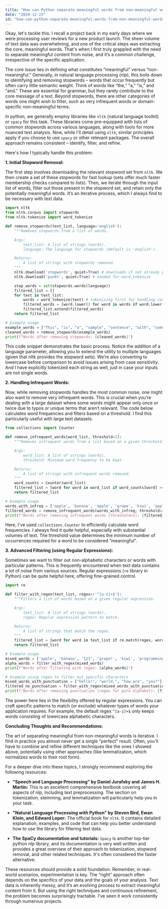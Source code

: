 ```yaml
---
title: "How can Python separate meaningful words from non-meaningful words in a list?"
date: "2024-12-23"
id: "how-can-python-separate-meaningful-words-from-non-meaningful-words-in-a-list"
---
```


Okay, let's tackle this. I recall a project back in my early days where we were processing user reviews for a new product launch. The sheer volume of text data was overwhelming, and one of the critical steps was extracting the core, meaningful words. That's when I first truly grappled with the need to separate meaningful content from noise, and it’s a common challenge, irrespective of the specific application.

The core issue lies in defining what constitutes “meaningful” versus “non-meaningful.” Generally, in natural language processing (nlp), this boils down to identifying and removing stopwords – words that occur frequently but often carry little semantic weight. Think of words like “the,” “a,” “is,” and “and.” These are essential for grammar, but they rarely contribute to the core message of a text. Beyond stopwords, there are other categories of words one might wish to filter, such as very infrequent words or domain-specific non-meaningful terms.

In python, we generally employ libraries like `nltk` (natural language toolkit) or `spacy` for this task. These libraries come pre-equipped with lists of common stopwords across various languages, along with tools for more nuanced text analysis. Now, while I'll detail using `nltk`, similar principles apply if you choose to use `spacy` or other relevant packages. The overall approach remains consistent – identify, filter, and refine.

Here's how I typically handle this problem:

**1. Initial Stopword Removal:**

The first step involves downloading the relevant stopword set from `nltk`. We then create a set of these stopwords for fast lookup (sets offer much faster membership checks compared to lists). Then, we iterate through the input list of words, filter out those present in the stopword set, and retain only the potentially meaningful words. It’s an iterative process, which I always find to be necessary with text data.

```python
import nltk
from nltk.corpus import stopwords
from nltk.tokenize import word_tokenize

def remove_stopwords(text_list, language='english'):
    """Removes stopwords from a list of words.

    Args:
        text_list: A list of strings (words).
        language: The language for stopwords (default is 'english').

    Returns:
        A list of strings with stopwords removed.
    """
    nltk.download('stopwords', quiet=True) # downloads if not already present
    nltk.download('punkt', quiet=True) # needed for word_tokenize

    stop_words = set(stopwords.words(language))
    filtered_list = []
    for text in text_list:
        words = word_tokenize(text) # tokenizing first for handling compound phrases
        filtered_words = [word.lower() for word in words if word.lower() not in stop_words]
        filtered_list.extend(filtered_words)
    return filtered_list

# Example usage
example_words = ["This", "is", "a", "sample", "sentence", "with", "some", "stopwords.", "apple", "banana", "and", "grape", "are", "fruits."]
cleaned_words = remove_stopwords(example_words)
print(f"Words after removing stopwords: {cleaned_words}")
```

This code snippet demonstrates the basic process. Notice the addition of a language parameter, allowing you to extend the utility to multiple languages (given that nltk provides the stopword sets). We’re also converting to lowercase before comparison to avoid issues arising from case sensitivity. And I have explicitly tokenized each string as well, just in case your inputs are not single words.

**2. Handling Infrequent Words:**

Now, while removing stopwords handles the most common noise, one might also want to remove very infrequent words. This is crucial when you’re dealing with a large dataset where some words might appear only once or twice due to typos or unique terms that aren’t relevant. The code below calculates word frequencies and filters based on a threshold. I find this particularly useful with large text datasets.

```python
from collections import Counter

def remove_infrequent_words(word_list, threshold=2):
    """Removes infrequent words from a list based on a given threshold.

    Args:
        word_list: A list of strings (words).
        threshold: Minimum word frequency to be kept.

    Returns:
        A list of strings with infrequent words removed.
    """
    word_counts = Counter(word_list)
    filtered_list = [word for word in word_list if word_counts[word] >= threshold]
    return filtered_list

# Example usage
words_with_infreq = ['apple', 'banana', 'apple', 'grape', 'kiwi', 'apple', 'orange', 'kiwi', 'lime']
filtered_words = remove_infrequent_words(words_with_infreq, threshold=2)
print(f"Words after removing infrequent words (threshold=2): {filtered_words}")
```

Here, I've used `collections.Counter` to efficiently calculate word frequencies. I always find it quite helpful, especially with substantial volumes of text. The threshold value determines the minimum number of occurrences required for a word to be considered “meaningful”.

**3. Advanced Filtering (using Regular Expressions):**

Sometimes we want to filter out non-alphabetic characters or words with particular patterns. This is frequently encountered when text data contains a lot of noise from various sources. Regular expressions (`re` library in Python) can be quite helpful here, offering fine-grained control.

```python
import re

def filter_with_regex(text_list, regex=r'^[a-z]+$'):
    """Filters a list of words based on a given regular expression.

    Args:
        text_list: A list of strings (words).
        regex: Regular expression pattern to match.

    Returns:
        A list of strings that match the regex.
    """
    filtered_list = [word for word in text_list if re.match(regex, word)]
    return filtered_list

# Example usage
mixed_words = ['apple', 'banana', '123', 'grape!', 'kiwi', 'programming101', 'python']
alpha_words = filter_with_regex(mixed_words)
print(f"Words after filtering with regex: {alpha_words}")

# Example using regex to filter out specific characters
mixed_words_with_punctuation = ["hello!", "world,", "how.are", "you?"]
filtered_no_punctuation = filter_with_regex(mixed_words_with_punctuation, regex=r'^[a-z]+$')
print(f"Words after removing punctuation (regex for pure alphabet): {filtered_no_punctuation}")
```

The power here lies in the flexibility offered by regular expressions. You can craft specific patterns to match (or exclude) whatever types of words your application requires. For example, the default regex `^[a-z]+$` only keeps words consisting of lowercase alphabetic characters.

**Concluding Thoughts and Recommendations:**

The art of separating meaningful from non-meaningful words is iterative. I find in practice you almost never get a single "perfect" result. Often, you'll have to combine and refine different techniques like the ones I showed above, potentially using other approaches (like lemmatization, which normalizes words to their root form).

For a deeper dive into these topics, I strongly recommend exploring the following resources:

*   **"Speech and Language Processing" by Daniel Jurafsky and James H. Martin:** This is an excellent comprehensive textbook covering all aspects of nlp, including text preprocessing. The section on tokenization, stemming, and lemmatization will particularly help you in your task.

*   **"Natural Language Processing with Python" by Steven Bird, Ewan Klein, and Edward Loper:** The official book for `nltk`. It contains detailed explanation, examples, and code that can help you better understand how to use the library for filtering text data.

*   **The SpaCy documentation and tutorials:** `Spacy` is another top-tier python nlp library, and its documentation is very well written and provides a great overview of their approach to tokenization, stopword removal, and other related techniques. It's often considered the faster alternative.

These resources should provide a solid foundation. Remember, in real-world scenarios, experimentation is key. The “right” approach often depends on the specifics of your data and the goals of your analysis. Text data is inherently messy, and it’s an evolving process to extract meaningful content from it. But using the right techniques and continuous refinement, the problem becomes surprisingly tractable. I’ve seen it work consistently through numerous projects.
